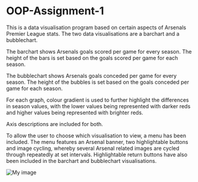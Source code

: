 # OOP-Assignment-1
This is a data visualisation program based on certain aspects of Arsenals Premier League stats. 
The two data visualisations are a barchart and a bubblechart.

The barchart shows Arsenals goals scored per game for every season. The height of the bars is set based on
the goals scored per game for each season.

The bubblechart shows Arsenals goals conceded per game for every season. The height of the bubbles is set based on
the goals conceded per game for each season.

For each graph, colour gradient is used to further highlight the differences in season values, with the 
lower values being represented with darker reds and higher values being represented with brighter reds. 

Axis descriptions are included for both.

To allow the user to choose which visualisation to view, a menu has been included. The menu features an Arsenal banner,
two highlightable buttons and image cycling, whereby several Arsenal related images are cycled through repeatedly 
at set intervals. Highlightable return buttons have also been included in the barchart and bubblechart visualisations.

![My image](RustedBot.github.com/RustedBot/OOP-Assignment-1/screenshots/screen1.png)
